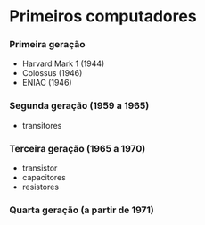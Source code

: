 # Primeiros computadores

### Primeira geração

- Harvard Mark 1 (1944)
- Colossus (1946)
- ENIAC (1946)

### Segunda geração (1959 a 1965)

- transitores

### Terceira geração (1965 a 1970)

- transistor
- capacitores
- resistores

### Quarta geração (a partir de 1971)



